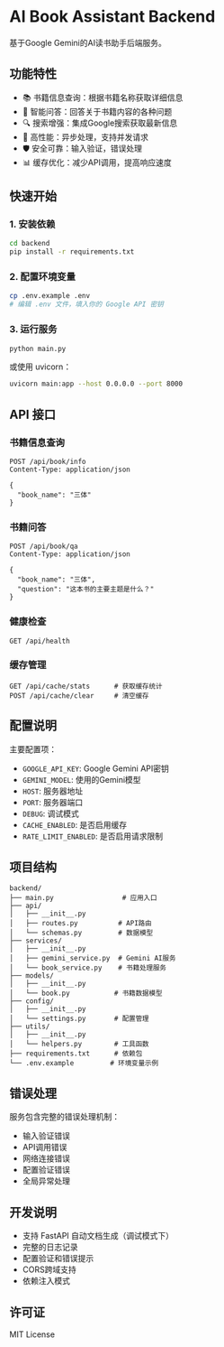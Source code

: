 # AI Book Assistant Backend

基于Google Gemini的AI读书助手后端服务。

## 功能特性

- 📚 书籍信息查询：根据书籍名称获取详细信息
- 🤖 智能问答：回答关于书籍内容的各种问题
- 🔍 搜索增强：集成Google搜索获取最新信息
- 🚀 高性能：异步处理，支持并发请求
- 🛡️ 安全可靠：输入验证，错误处理
- 📊 缓存优化：减少API调用，提高响应速度

## 快速开始

### 1. 安装依赖

```bash
cd backend
pip install -r requirements.txt
```

### 2. 配置环境变量

```bash
cp .env.example .env
# 编辑 .env 文件，填入你的 Google API 密钥
```

### 3. 运行服务

```bash
python main.py
```

或使用 uvicorn：

```bash
uvicorn main:app --host 0.0.0.0 --port 8000
```

## API 接口

### 书籍信息查询
```
POST /api/book/info
Content-Type: application/json

{
  "book_name": "三体"
}
```

### 书籍问答
```
POST /api/book/qa
Content-Type: application/json

{
  "book_name": "三体",
  "question": "这本书的主要主题是什么？"
}
```

### 健康检查
```
GET /api/health
```

### 缓存管理
```
GET /api/cache/stats      # 获取缓存统计
POST /api/cache/clear     # 清空缓存
```

## 配置说明

主要配置项：

- `GOOGLE_API_KEY`: Google Gemini API密钥
- `GEMINI_MODEL`: 使用的Gemini模型
- `HOST`: 服务器地址
- `PORT`: 服务器端口
- `DEBUG`: 调试模式
- `CACHE_ENABLED`: 是否启用缓存
- `RATE_LIMIT_ENABLED`: 是否启用请求限制

## 项目结构

```
backend/
├── main.py                 # 应用入口
├── api/
│   ├── __init__.py
│   ├── routes.py          # API路由
│   └── schemas.py         # 数据模型
├── services/
│   ├── __init__.py
│   ├── gemini_service.py  # Gemini AI服务
│   └── book_service.py    # 书籍处理服务
├── models/
│   ├── __init__.py
│   └── book.py           # 书籍数据模型
├── config/
│   ├── __init__.py
│   └── settings.py       # 配置管理
├── utils/
│   ├── __init__.py
│   └── helpers.py        # 工具函数
├── requirements.txt      # 依赖包
└── .env.example         # 环境变量示例
```

## 错误处理

服务包含完整的错误处理机制：

- 输入验证错误
- API调用错误
- 网络连接错误
- 配置验证错误
- 全局异常处理

## 开发说明

- 支持 FastAPI 自动文档生成（调试模式下）
- 完整的日志记录
- 配置验证和错误提示
- CORS跨域支持
- 依赖注入模式

## 许可证

MIT License